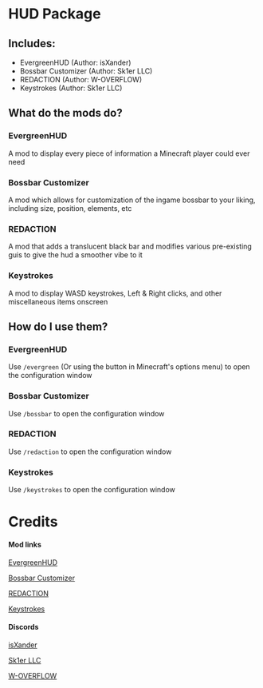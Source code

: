 # HUD Package

## Includes:

-   EvergreenHUD (Author: isXander)
-   Bossbar Customizer (Author: Sk1er LLC)
-   REDACTION (Author: W-OVERFLOW)
-   Keystrokes (Author: Sk1er LLC)

## What do the mods do?

### EvergreenHUD

A mod to display every piece of information a Minecraft player could ever need

### Bossbar Customizer

A mod which allows for customization of the ingame bossbar to your liking, including size, position, elements, etc

### REDACTION

A mod that adds a translucent black bar and modifies various pre-existing guis to give the hud a smoother vibe to it

### Keystrokes

A mod to display WASD keystrokes, Left & Right clicks, and other miscellaneous items onscreen

## How do I use them?

### EvergreenHUD

Use `/evergreen` (Or using the button in Minecraft's options menu) to open the configuration window

### Bossbar Customizer

Use `/bossbar` to open the configuration window

### REDACTION

Use `/redaction` to open the configuration window

### Keystrokes

Use `/keystrokes` to open the configuration window

# Credits

#### Mod links

[EvergreenHUD](https://modrinth.com/mod/evergreenhud)

[Bossbar Customizer](https://sk1er.club/mods/bossbar_customizer)

[REDACTION](https://github.com/W-OVERFLOW/REDACTION)

[Keystrokes](https://sk1er.club/mods/keystrokesmod)

#### Discords

[isXander](https://discord.gg/AJv5ZnNT8q)

[Sk1er LLC](https://discord.gg/sk1er)

[W-OVERFLOW](https://discord.gg/polyfrost)
